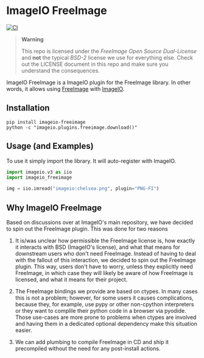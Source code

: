 # ImageIO FreeImage

[![CI](https://github.com/imageio/imageio-freeimage/actions/workflows/ci.yaml/badge.svg?branch=master)](https://github.com/imageio/imageio-freeimage/actions/workflows/ci.yaml)

> **Warning**
> 
> This repo is licensed under the *FreeImage Open Source Dual-License* and
> **not** the typical *BSD-2* license we use for everything else. Check out the
> LICENSE document in this repo and make sure you understand the consequences.

ImageIO FreeImage is a ImageIO plugin for the FreeImage library. In other words,
it allows using [FreeImage](https://freeimage.sourceforge.io/) with
[ImageIO](https://github.com/imageio/imageio).

## Installation

```
pip install imageio-freeimage
python -c "imageio.plugins.freeimage.download()"
```

## Usage (and Examples)

To use it simply import the library. It will auto-register with ImageIO.

```python
import imageio.v3 as iio
import imageio_freeimage

img = iio.imread("imageio:chelsea.png", plugin="PNG-FI")
```

## Why ImageIO FreeImage

Based on discussions over at ImageIO's main repository, we have decided to spin
out the FreeImage plugin. This was done for two reasons

1. It is/was unclear how permissible the FreeImage license is, how exactly it
interacts with BSD (ImageIO's license), and what that means for downstream users
who don't need FreeImage. Instead of having to deal with the fallout of this
interaction, we decided to spin out the FreeImage plugin. This way, users don't
have to worry, unless they explicitly need FreeImage, in which case they will
likely be aware of how FreeImage is licensed, and what it means for their
project.

2. The FreeImage bindings we provide are based on ctypes. In many cases this is
not a problem; however, for some users it causes complications, because they,
for example, use pypy or other non-cpython interpreters or they want to complile
their python code in a browser via pyodide. Those use-cases are more prone to
problems when ctypes are involved and having them in a dedicated optional
dependency make this situation easier.

3. We can add plumbing to compile FreeImage in CD and ship it precompiled
   without the need for any post-install actions.